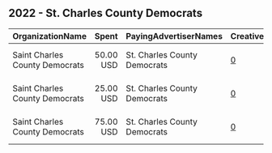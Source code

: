 ## 2022 - St. Charles County Democrats 
|OrganizationName|Spent|PayingAdvertiserNames|CreativeUrls|Impressions|Genders|AgeBrackets|CountryCodes|BillingAddresses|CandidateBallotInformation|
|:---|---:|:---|:---|---:|:---|:---|:---|:---|:---|
|Saint Charles County Democrats|50.00 USD|St. Charles County Democrats|[0](https://www.snap.com/political-ads/asset/ca6cd3f1eddce3f4d834b2e7a57d217b55a961a0fa9a707ecf016104c297133b?mediaType=mp4)|28,267|||united states|"2813 Droste Road,Saint Charles,63301,US"||
|Saint Charles County Democrats|25.00 USD|St. Charles County Democrats|[0](https://www.snap.com/political-ads/asset/71437a9f4abdcc5ee008559f2079cd937da0b6afc58965abc4b7952c6ed12cc3?mediaType=mp4)|12,158|||united states|"2813 Droste Road,Saint Charles,63301,US"|Saint Charles County Democrats|
|Saint Charles County Democrats|75.00 USD|St. Charles County Democrats|[0](https://www.snap.com/political-ads/asset/9220656d2e2524c780a418a86bb9f969c0a077654ae2f486c64bbc629c69ca5a?mediaType=mp4)|22,429||25-|united states|"2813 Droste Road,Saint Charles,63301,US"||
